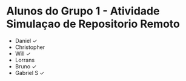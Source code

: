 # Alunos do Grupo 1 - Atividade Simulaçao de Repositorio Remoto
- Daniel ✓
- Christopher
- Will ✓
- Lorrans
- Bruno ✓
- Gabriel S ✓
